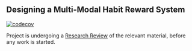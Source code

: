 ## Designing a Multi-Modal Habit Reward System

[![codecov](https://codecov.io/gh/harrymt/habit-reward-system/branch/master/graph/badge.svg?token=zxMeBUbopT)](https://codecov.io/gh/harrymt/habit-reward-system)

Project is undergoing a [Research Review](research-review/main.pdf) of the relevant material, before any work is started.

